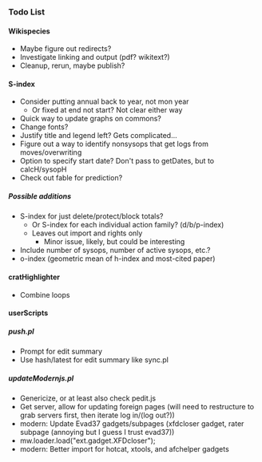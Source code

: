 ### Todo List
#### Wikispecies
* Maybe figure out redirects?
* Investigate linking and output (pdf?  wikitext?)
* Cleanup, rerun, maybe publish?

#### S-index
* Consider putting annual back to year, not mon year
    * Or fixed at end not start?  Not clear either way
* Quick way to update graphs on commons?
* Change fonts?
* Justify title and legend left?  Gets complicated...
* Figure out a way to identify nonsysops that get logs from moves/overwriting
* Option to specify start date?  Don't pass to getDates, but to calcH/sysopH
* Check out fable for prediction?

##### Possible additions
* S-index for just delete/protect/block totals?
    * Or S-index for each individual action family? (d/b/p-index)
    * Leaves out import and rights only
        * Minor issue, likely, but could be interesting
* Include number of sysops, number of active sysops, etc.?
* o-index (geometric mean of h-index and most-cited paper)

#### cratHighlighter
* Combine loops

#### userScripts
##### push.pl
* Prompt for edit summary
* Use hash/latest for edit summary like sync.pl
##### updateModernjs.pl
* Genericize, or at least also check pedit.js
* Get server, allow for updating foreign pages (will need to restructure to grab servers first, then iterate log in/(log out?))
* modern: Update Evad37 gadgets/subpages (xfdcloser gadget, rater subpage (annoying but I guess I trust evad37))
* mw.loader.load("ext.gadget.XFDcloser");
* modern: Better import for hotcat, xtools, and afchelper gadgets
